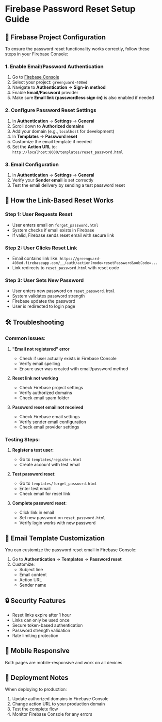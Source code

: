 # Firebase Password Reset Setup Guide

## 🔧 Firebase Project Configuration

To ensure the password reset functionality works correctly, follow these steps in your Firebase Console:

### 1. Enable Email/Password Authentication

1. Go to [Firebase Console](https://console.firebase.google.com/)
2. Select your project: `greenguard-408ed`
3. Navigate to **Authentication** → **Sign-in method**
4. Enable **Email/Password** provider
5. Make sure **Email link (passwordless sign-in)** is also enabled if needed

### 2. Configure Password Reset Settings

1. In **Authentication** → **Settings** → **General**
2. Scroll down to **Authorized domains**
3. Add your domain (e.g., `localhost` for development)
4. In **Templates** → **Password reset**
5. Customize the email template if needed
6. Set the **Action URL** to: `http://localhost:8000/templates/reset_password.html`

### 3. Email Configuration

1. In **Authentication** → **Settings** → **General**
2. Verify your **Sender email** is set correctly
3. Test the email delivery by sending a test password reset

## 🔗 How the Link-Based Reset Works

### Step 1: User Requests Reset
- User enters email on `forget_password.html`
- System checks if email exists in Firebase
- If valid, Firebase sends reset email with secure link

### Step 2: User Clicks Reset Link
- Email contains link like: `https://greenguard-408ed.firebaseapp.com/__/auth/action?mode=resetPassword&oobCode=...`
- Link redirects to `reset_password.html` with reset code

### Step 3: User Sets New Password
- User enters new password on `reset_password.html`
- System validates password strength
- Firebase updates the password
- User is redirected to login page

## 🛠️ Troubleshooting

### Common Issues:

1. **"Email not registered" error**
   - Check if user actually exists in Firebase Console
   - Verify email spelling
   - Ensure user was created with email/password method

2. **Reset link not working**
   - Check Firebase project settings
   - Verify authorized domains
   - Check email spam folder

3. **Password reset email not received**
   - Check Firebase email settings
   - Verify sender email configuration
   - Check email provider settings

### Testing Steps:

1. **Register a test user**:
   - Go to `templates/register.html`
   - Create account with test email

2. **Test password reset**:
   - Go to `templates/forget_password.html`
   - Enter test email
   - Check email for reset link

3. **Complete password reset**:
   - Click link in email
   - Set new password on `reset_password.html`
   - Verify login works with new password

## 📧 Email Template Customization

You can customize the password reset email in Firebase Console:

1. Go to **Authentication** → **Templates** → **Password reset**
2. Customize:
   - Subject line
   - Email content
   - Action URL
   - Sender name

## 🔒 Security Features

- Reset links expire after 1 hour
- Links can only be used once
- Secure token-based authentication
- Password strength validation
- Rate limiting protection

## 📱 Mobile Responsive

Both pages are mobile-responsive and work on all devices.

## 🚀 Deployment Notes

When deploying to production:

1. Update authorized domains in Firebase Console
2. Change action URL to your production domain
3. Test the complete flow
4. Monitor Firebase Console for any errors 